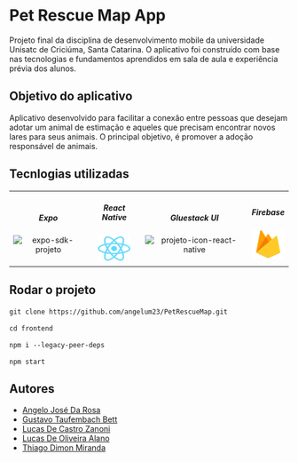 # Pet Rescue Map App
Projeto final da disciplina de desenvolvimento mobile da universidade Unisatc de Criciúma, Santa Catarina. O aplicativo foi construído com base nas tecnologias e fundamentos aprendidos em sala de aula e experiência prévia dos alunos.

## Objetivo do aplicativo
Aplicativo desenvolvido para facilitar a conexão entre pessoas que desejam adotar um animal de estimação e aqueles que precisam encontrar novos lares para seus animais. O principal objetivo, é promover a adoção responsável de animais.

## Tecnlogias utilizadas
<table>
  <tr>
    <td align="center">
      <h5>Expo</h5>
      <img alt="expo-sdk-projeto" height="50" width="50" src="https://github.com/expo/expo/blob/main/.github/resources/banner.png">
    </td>
    <td align="center">
      <h5>React Native</h5>
      <img alt="projeto-icon-react-native" height="50" width="60" src="https://raw.githubusercontent.com/devicons/devicon/master/icons/react/react-original.svg">
    </td>
    <td align="center">
      <h5>Gluestack UI</h5>
      <img alt="projeto-icon-react-native" height="50" width="200" src="https://github.com/gluestack/gluestack-ui/blob/main/img/gluestack-logo.svg">
    </td>
    <td align="center">
      <h5>Firebase</h5>
      <img alt="projeto-icon-firebase" height="50" width="60" src="https://raw.githubusercontent.com/devicons/devicon/master/icons/firebase/firebase-original.svg">
    </td>
  </tr>
</table>

## Rodar o projeto
``` 
git clone https://github.com/angelum23/PetRescueMap.git
```
```
cd frontend
```
```
npm i --legacy-peer-deps
```
```
npm start
```

## Autores
* [Angelo José Da Rosa](https://github.com/angelum23)
* [Gustavo Taufembach Bett](https://github.com/GustavoTBett)
* [Lucas De Castro Zanoni](https://github.com/Castrozan)
* [Lucas De Oliveira Alano](https://github.com/LucasAlano)
* [Thiago Dimon Miranda](https://github.com/thiagoDimon)
